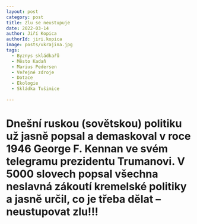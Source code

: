 ```yaml
---
layout: post
category: post
title: Zlu se neustupuje 
date: 2022-03-14
author: Jiří Kopica
authorId: jiri.kopica
image: posts/ukrajina.jpg
tags:
  - Byznys skládkařů
  - Město Kadaň
  - Marius Pedersen
  - Veřejné zdroje
  - Dotace
  - Ekologie
  - Skládka Tušimice
 
---
```


# Dnešní ruskou (sovětskou) politiku už jasně popsal a demaskoval v roce 1946 George F. Kennan ve svém telegramu prezidentu Trumanovi. V 5000 slovech popsal všechna neslavná zákoutí kremelské politiky a jasně určil, co je třeba dělat – neustupovat zlu!!! 

